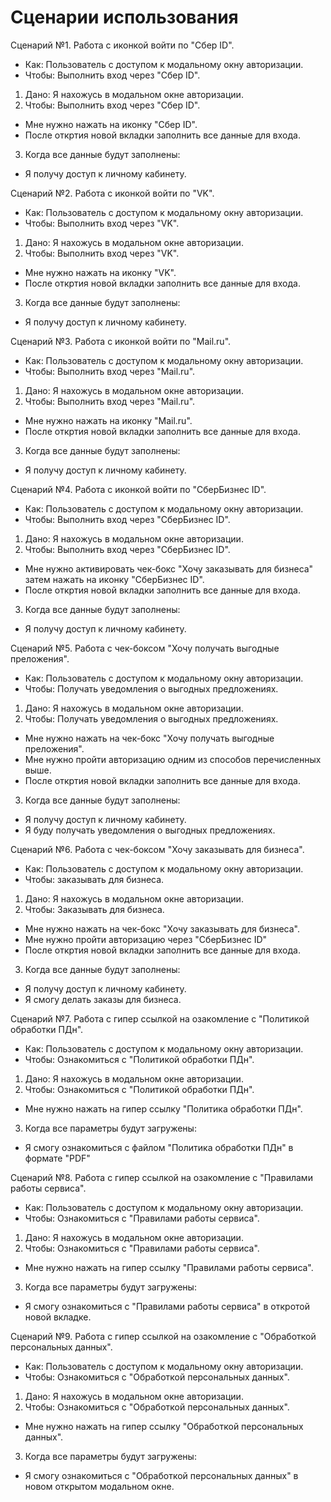 # Сценарии использования

Сценарий №1. Работа с иконкой войти по "Сбер ID".   
- Как: Пользователь с доступом к модальному окну авторизации.  
- Чтобы: Выполнить вход через "Сбер ID". 
1. Дано: Я нахожусь в модальном окне авторизации. 
2. Чтобы: Выполнить вход через "Сбер ID". 
- Мне нужно нажать на иконку "Сбер ID".
- После откртия новой вкладки заполнить все данные для входа.
3. Когда все данные будут заполнены: 
- Я получу доступ к личному кабинету.

Сценарий №2. Работа с иконкой войти по "VK".   
- Как: Пользователь с доступом к модальному окну авторизации.  
- Чтобы: Выполнить вход через "VK". 
1. Дано: Я нахожусь в модальном окне авторизации. 
2. Чтобы: Выполнить вход через "VK". 
- Мне нужно нажать на иконку "VK".
- После откртия новой вкладки заполнить все данные для входа.
3. Когда все данные будут заполнены: 
- Я получу доступ к личному кабинету.

Сценарий №3. Работа с иконкой войти по "Mail.ru".   
- Как: Пользователь с доступом к модальному окну авторизации.  
- Чтобы: Выполнить вход через "Mail.ru". 
1. Дано: Я нахожусь в модальном окне авторизации. 
2. Чтобы: Выполнить вход через "Mail.ru". 
- Мне нужно нажать на иконку "Mail.ru".
- После откртия новой вкладки заполнить все данные для входа.
3. Когда все данные будут заполнены: 
- Я получу доступ к личному кабинету.

Сценарий №4. Работа с иконкой войти по "СберБизнес ID".   
- Как: Пользователь с доступом к модальному окну авторизации.  
- Чтобы: Выполнить вход через "СберБизнес ID". 
1. Дано: Я нахожусь в модальном окне авторизации. 
2. Чтобы: Выполнить вход через "СберБизнес ID". 
- Мне нужно активировать чек-бокс "Хочу заказывать для бизнеса" затем нажать на иконку "СберБизнес ID".
- После откртия новой вкладки заполнить все данные для входа.
3. Когда все данные будут заполнены: 
- Я получу доступ к личному кабинету.

Сценарий №5. Работа с чек-боксом "Хочу получать выгодные преложения".   
- Как: Пользователь с доступом к модальному окну авторизации.  
- Чтобы: Получать уведомления о выгодных предложениях. 
1. Дано: Я нахожусь в модальном окне авторизации. 
2. Чтобы: Получать уведомления о выгодных предложениях. 
- Мне нужно нажать на чек-бокс "Хочу получать выгодные преложения".
- Мне нужно пройти авторизацию одним из способов перечисленных выше. 
- После откртия новой вкладки заполнить все данные для входа.
3. Когда все данные будут заполнены: 
- Я получу доступ к личному кабинету.
- Я буду получать уведомления о выгодных предложениях. 

Сценарий №6. Работа с чек-боксом "Хочу заказывать для бизнеса".   
- Как: Пользователь с доступом к модальному окну авторизации.  
- Чтобы: заказывать для бизнеса. 
1. Дано: Я нахожусь в модальном окне авторизации. 
2. Чтобы: Заказывать для бизнеса. 
- Мне нужно нажать на чек-бокс "Хочу заказывать для бизнеса".
- Мне нужно пройти авторизацию через "СберБизнес ID"
- После откртия новой вкладки заполнить все данные для входа.
3. Когда все данные будут заполнены: 
- Я получу доступ к личному кабинету.
- Я смогу делать заказы для бизнеса.

Сценарий №7. Работа с гипер ссылкой на озакомление с "Политикой
обработки ПДн".   
- Как: Пользователь с доступом к модальному окну авторизации.  
- Чтобы: Ознакомиться с "Политикой обработки ПДн". 
1. Дано: Я нахожусь в модальном окне авторизации. 
2. Чтобы: Ознакомиться с "Политикой обработки ПДн". 
- Мне нужно нажать на гипер ссылку "Политика обработки ПДн".
3. Когда все параметры будут загружены: 
- Я смогу ознакомиться с файлом "Политика обработки ПДн" в формате "PDF" 

Сценарий №8. Работа с гипер ссылкой на озакомление с "Правилами работы сервиса".   
- Как: Пользователь с доступом к модальному окну авторизации.  
- Чтобы: Ознакомиться с "Правилами работы сервиса". 
1. Дано: Я нахожусь в модальном окне авторизации. 
2. Чтобы: Ознакомиться с "Правилами работы сервиса". 
- Мне нужно нажать на гипер ссылку "Правилами работы сервиса".
3. Когда все параметры будут загружены: 
- Я смогу ознакомиться с "Правилами работы сервиса" в откротой новой вкладке. 

Сценарий №9. Работа с гипер ссылкой на озакомление с "Обработкой персональных данных".   
- Как: Пользователь с доступом к модальному окну авторизации.  
- Чтобы: Ознакомиться с "Обработкой персональных данных". 
1. Дано: Я нахожусь в модальном окне авторизации. 
2. Чтобы: Ознакомиться с "Обработкой персональных данных". 
- Мне нужно нажать на гипер ссылку "Обработкой персональных данных".
3. Когда все параметры будут загружены: 
- Я смогу ознакомиться с "Обработкой персональных данных" в новом открытом модальном окне.

